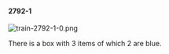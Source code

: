 #### 2792-1
![train-2792-1-0.png](https://github.com/lil-lab/nlvr/raw/master/nlvr/train/images/69/train-2792-1-0.png "train-2792-1-0.png")

There is a box with 3 items of which 2 are blue.